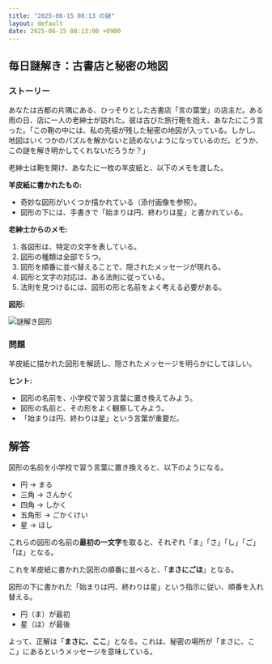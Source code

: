 ```yaml
---
title: "2025-06-15 08:13 の謎"
layout: default
date: 2025-06-15 08:13:00 +0900
---
```

## 毎日謎解き：古書店と秘密の地図

### ストーリー

あなたは古都の片隅にある、ひっそりとした古書店「言の葉堂」の店主だ。ある雨の日、店に一人の老紳士が訪れた。彼は古びた旅行鞄を抱え、あなたにこう言った。「この鞄の中には、私の先祖が残した秘密の地図が入っている。しかし、地図はいくつかのパズルを解かないと読めないようになっているのだ。どうか、この謎を解き明かしてくれないだろうか？」

老紳士は鞄を開け、あなたに一枚の羊皮紙と、以下のメモを渡した。

**羊皮紙に書かれたもの:**

*   奇妙な図形がいくつか描かれている（添付画像を参照）。
*   図形の下には、手書きで「始まりは円、終わりは星」と書かれている。

**老紳士からのメモ:**

1.  各図形は、特定の文字を表している。
2.  図形の種類は全部で５つ。
3.  図形を順番に並べ替えることで、隠されたメッセージが現れる。
4.  図形と文字の対応は、ある法則に従っている。
5.  法則を見つけるには、図形の形と名前をよく考える必要がある。

**図形:**

![謎解き図形](https://i.imgur.com/r8r0QfL.png)

### 問題

羊皮紙に描かれた図形を解読し、隠されたメッセージを明らかにしてほしい。

**ヒント:**

*   図形の名前を、小学校で習う言葉に置き換えてみよう。
*   図形の名前と、その形をよく観察してみよう。
*   「始まりは円、終わりは星」という言葉が重要だ。

## 解答

図形の名前を小学校で習う言葉に置き換えると、以下のようになる。

*   円 → まる
*   三角 → さんかく
*   四角 → しかく
*   五角形 → ごかくけい
*   星 → ほし

これらの図形の名前の**最初の一文字**を取ると、それぞれ「ま」「さ」「し」「ご」「ほ」となる。

これを羊皮紙に書かれた図形の順番に並べると、「**まさにごほ**」となる。

図形の下に書かれた「始まりは円、終わりは星」という指示に従い、順番を入れ替える。

*   円（ま）が最初
*   星（ほ）が最後

よって、正解は「**まさに、ここ**」となる。これは、秘密の場所が「まさに、ここ」にあるというメッセージを意味している。
